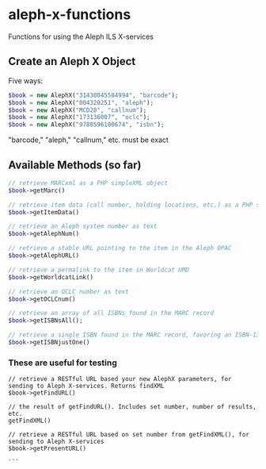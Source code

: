 aleph-x-functions
=================

Functions for using the Aleph ILS X-services

## Create an Aleph X Object

Five ways:

```php
$book = new AlephX("31430045584994", "barcode");
$book = new AlephX("004320251", "aleph");
$book = new AlephX("MCD28", "callnum");
$book = new AlephX("173136007", "oclc");
$book = new AlephX("9780596100674", "isbn");
```

"barcode," "aleph," "callnum," etc. must be exact

## Available Methods (so far)

```php
// retrieve MARCxml as a PHP simpleXML object
$book->getMarc()

// retrieve item data (call number, holding locations, etc.) as a PHP simpleXML object
$book->getItemData()

// retrieve an Aleph system number as text
$book->getAlephNum()

// retrieve a stable URL pointing to the item in the Aleph OPAC
$book->getAlephURL() 

// retrieve a permalink to the item in Worldcat UMD
$book->getWorldcatLink()

// retrieve an OCLC number as text
$book->getOCLCnum()

// retrieve an array of all ISBNs found in the MARC record
$book->getISBNsAll();

// retrieve a single ISBN found in the MARC record, favoring an ISBN-13 if available
$book->getISBNjustOne()
```

### These are useful for testing
````
// retrieve a RESTful URL based your new AlephX parameters, for sending to Aleph X-services. Returns findXML
$book->getFindURL()

// the result of getFindURL(). Includes set number, number of results, etc.
getFindXML() 

// retrieve a RESTful URL based on set number from getFindXML(), for sending to Aleph X-services
$book->getPresentURL()

```

